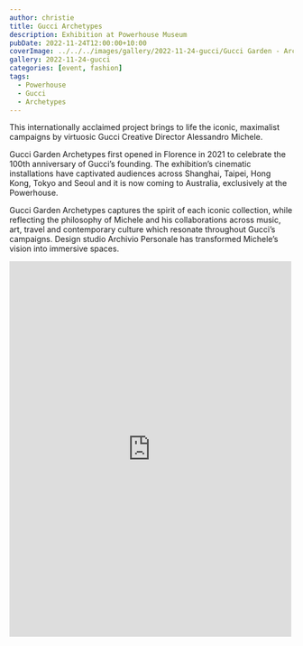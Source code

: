 ```yaml
---
author: christie
title: Gucci Archetypes
description: Exhibition at Powerhouse Museum
pubDate: 2022-11-24T12:00:00+10:00
coverImage: ../../../images/gallery/2022-11-24-gucci/Gucci Garden - Archetypes (2).jpeg
gallery: 2022-11-24-gucci
categories: [event, fashion]
tags:
  - Powerhouse
  - Gucci
  - Archetypes
---
```


This internationally acclaimed project brings to life the iconic, maximalist campaigns by virtuosic Gucci Creative Director Alessandro Michele.

Gucci Garden Archetypes first opened in Florence in 2021 to celebrate the 100th anniversary of Gucci’s founding. The exhibition’s cinematic installations have captivated audiences across Shanghai, Taipei, Hong Kong, Tokyo and Seoul and it is now coming to Australia, exclusively at the Powerhouse.

Gucci Garden Archetypes captures the spirit of each iconic collection, while reflecting the philosophy of Michele and his collaborations across music, art, travel and contemporary culture which resonate throughout Gucci’s campaigns. Design studio Archivio Personale has transformed Michele’s vision into immersive spaces.

<iframe src="https://www.facebook.com/plugins/post.php?href=https%3A%2F%2Fwww.facebook.com%2Fchris1.tham%2Fposts%2Fpfbid0EZRWaAMhErV1orKRbPhUyVDUQAZZyh6RugiqEiLmGXfrUHCr9skZr45ZXrtVv54hl&show_text=true&width=500" width="500" height="665" style="border:none;overflow:hidden" scrolling="no" frameborder="0" allowfullscreen="true" allow="autoplay; clipboard-write; encrypted-media; picture-in-picture; web-share"></iframe>
